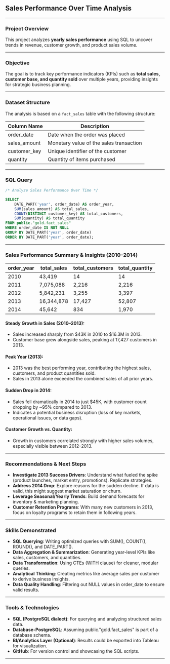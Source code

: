 
## Sales Performance Over Time Analysis
--- 


###  Project Overview
This project analyzes **yearly sales performance** using SQL to uncover trends in revenue, customer growth, and product sales volume.


---


### Objective
The goal is to track key performance indicators (KPIs) such as **total sales, customer base, and quantity sold** over multiple years, providing insights for strategic business planning.


---



### Dataset Structure
The analysis is based on a `fact_sales` table with the following structure:

| Column Name     | Description                                |
|-----------------|--------------------------------------------|
| order_date      | Date when the order was placed             |
| sales_amount    | Monetary value of the sales transaction    |
| customer_key    | Unique identifier of the customer          |
| quantity        | Quantity of items purchased                |



---

### SQL Query
```sql
/* Analyze Sales Performance Over Time */

SELECT 
    DATE_PART('year', order_date) AS order_year,
    SUM(sales_amount) AS total_sales,
    COUNT(DISTINCT customer_key) AS total_customers,
    SUM(quantity) AS total_quantity
FROM public."gold.fact_sales"
WHERE order_date IS NOT NULL
GROUP BY DATE_PART('year', order_date)
ORDER BY DATE_PART('year', order_date);
```


---



### Sales Performance Summary & Insights (2010–2014) 

| order_year | total_sales | total_customers | total_quantity |
|------------|-------------|-----------------|----------------|
| 2010       | 43,419      | 14              | 14             |
| 2011       | 7,075,088   | 2,216           | 2,216          |
| 2012       | 5,842,231   | 3,255           | 3,397          |
| 2013       | 16,344,878  | 17,427          | 52,807         |
| 2014       | 45,642      | 834             | 1,970          |

#### **Steady Growth in Sales (2010–2013):**
- Sales increased sharply from $43K in 2010 to $16.3M in 2013.
- Customer base grew alongside sales, peaking at 17,427 customers in 2013.
#### **Peak Year (2013):**
- 2013 was the best performing year, contributing the highest sales, customers, and product quantities sold.
- Sales in 2013 alone exceeded the combined sales of all prior years.
#### **Sudden Drop in 2014:**
- Sales fell dramatically in 2014 to just $45K, with customer count dropping by ~95% compared to 2013.
- Indicates a potential business disruption (loss of key markets, operational issues, or data gaps).
#### **Customer Growth vs. Quantity:**
- Growth in customers correlated strongly with higher sales volumes, especially visible between 2012–2013.


---



### Recommendations & Next Steps
- **Investigate 2013 Success Drivers**: Understand what fueled the spike (product launches, market entry, promotions). Replicate strategies.
- **Address 2014 Drop**: Explore reasons for the sudden decline. If data is valid, this might suggest market saturation or churn.
- **Leverage Seasonal/Yearly Trends**: Build demand forecasts for inventory & marketing planning.
- **Customer Retention Programs**: With many new customers in 2013, focus on loyalty programs to retain them in following years.


---



### Skills Demonstrated
- **SQL Querying**: Writing optimized queries with SUM(), COUNT(), ROUND(), and DATE_PART().
- **Data Aggregation & Summarization**: Generating year-level KPIs like sales, customers, and quantities.
- **Data Transformation**: Using CTEs (WITH clause) for cleaner, modular queries.
- **Analytical Thinking**: Creating metrics like average sales per customer to derive business insights.
- **Data Quality Handling**:  Filtering out NULL values in order_date to ensure valid results.


---



### Tools & Technologies
- **SQL (PostgreSQL dialect)**: For querying and analyzing structured sales data.
- **Database-PostgreSQL**: Assuming public."gold.fact_sales" is part of a database schema.
- **BI/Analytics Layer (Optional)**: Results could be exported into Tableau for visualization.
- **GitHub**: For version control and showcasing the SQL scripts.


---

